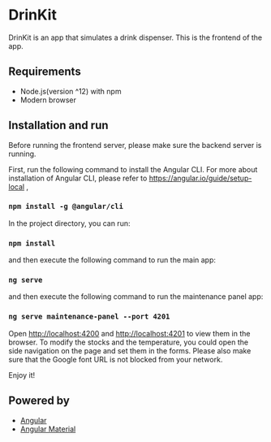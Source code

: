# DrinKit
DrinKit is an app that simulates a drink dispenser. This is the frontend of the app.

## Requirements
* Node.js(version ^12) with npm
* Modern browser

## Installation and run
Before running the frontend server, please make sure the backend server is running.

First, run the following command to install the Angular CLI. For more about installation of Angular CLI, please refer to https://angular.io/guide/setup-local ,
### `npm install -g @angular/cli`

In the project directory, you can run:

### `npm install`

and then execute the following command to run the main app:

### `ng serve`

and then execute the following command to run the maintenance panel app:

### `ng serve maintenance-panel --port 4201`

Open [http://localhost:4200](http://localhost:4200) and [http://localhost:4201](http://localhost:4201) to view them in the browser. To modify the stocks and the temperature, you could open the side navigation on the page and set them in the forms. Please also make sure that the Google font URL is not blocked from your network. 

Enjoy it!

## Powered by 
* [Angular](https://angular.io/)
* [Angular Material](https://material.angular.io/)
